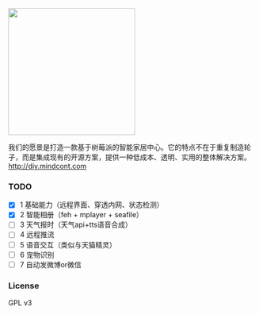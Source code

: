 <img src="http://7xn2mk.com1.z0.glb.clouddn.com/blog/images/iot/diy-logo.png" width ="256px">

我们的愿景是打造一款基于树莓派的智能家居中心。它的特点不在于重复制造轮子，而是集成现有的开源方案，提供一种低成本、透明、实用的整体解决方案。http://diy.mindcont.com

### TODO

- [x] 1 基础能力（远程界面、穿透内网、状态检测）
- [x] 2 智能相册（feh + mplayer + seafile）
- [ ] 3 天气报时（天气api+tts语音合成）
- [ ] 4 远程推流
- [ ] 5 语音交互（类似与天猫精灵）
- [ ] 6 宠物识别
- [ ] 7 自动发微博or微信

### License
GPL v3
